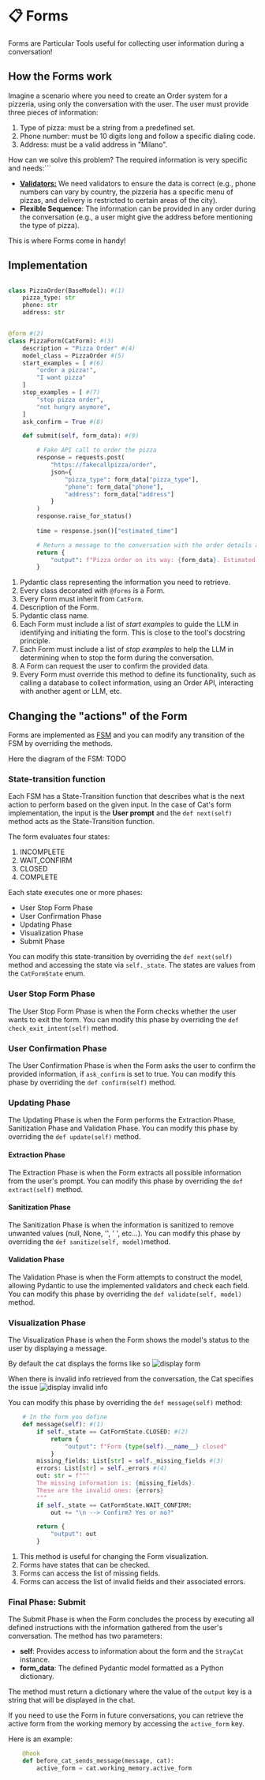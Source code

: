 # 📋 Forms

Forms are Particular Tools useful for collecting user information during a conversation!

## How the Forms work

Imagine a scenario where you need to create an Order system for a pizzeria, using only the conversation with the user. The user must provide three pieces of information:

1. Type of pizza: must be a string from a predefined set.
2. Phone number: must be 10 digits long and follow a specific dialing code.
3. Address: must be a valid address in "Milano".

How can we solve this problem? The required information is very specific and needs:```

- [**Validators:**](https://docs.pydantic.dev/latest/concepts/validators/#field-validators) We need validators to ensure the data is correct (e.g., phone numbers can vary by country, the pizzeria has a specific menu of pizzas, and delivery is restricted to certain areas of the city).
- **Flexible Sequence**: The information can be provided in any order during the conversation (e.g., a user might give the address before mentioning the type of pizza).

This is where Forms come in handy!

## Implementation

```python

class PizzaOrder(BaseModel): #(1)
    pizza_type: str
    phone: str
    address: str


@form #(2)
class PizzaForm(CatForm): #(3)
    description = "Pizza Order" #(4)
    model_class = PizzaOrder #(5)
    start_examples = [ #(6)
        "order a pizza!",
        "I want pizza"
    ]
    stop_examples = [ #(7)
        "stop pizza order",
        "not hungry anymore",
    ]
    ask_confirm = True #(8)

    def submit(self, form_data): #(9)

        # Fake API call to order the pizza
        response = requests.post(
            "https://fakecallpizza/order",
            json={
                "pizza_type": form_data["pizza_type"],
                "phone": form_data["phone"],
                "address": form_data["address"]
            }
        )
        response.raise_for_status()
        
        time = response.json()["estimated_time"]

        # Return a message to the conversation with the order details and estimated time
        return {
            "output": f"Pizza order on its way: {form_data}. Estimated time: {time}"
        }

```

1. Pydantic class representing the information you need to retrieve.
2. Every class decorated with `@forms` is a Form.
3. Every Form must inherit from `CatForm`.
4. Description of the Form. <!-- , useful to the [procedures chain](/cat-components/cheshire_cat/tool_chain/). It is necessary, as it will show up in the Procedures chain prompt. It should describe the purpose of the form, so that the LLM can select the tool and input it properly. -->
5. Pydantic class name.
6. Each Form must include a list of *start examples* to guide the LLM in identifying and initiating the form. This is close to the tool's docstring principle.
7. Each Form must include a list of *stop examples* to help the LLM in determining when to stop the form during the conversation.
8. A Form can request the user to confirm the provided data.
9. Every Form must override this method to define its functionality, such as calling a database to collect information, using an Order API, interacting with another agent or LLM, etc.

## Changing the "actions" of the Form

Forms are implemented as [FSM](https://en.wikipedia.org/wiki/Finite-state_machine) and you can modify any transition of the FSM by overriding the methods.

Here the diagram of the FSM:
TODO

### State-transition function

Each FSM has a State-Transition function that describes what is the next action to perform based on the given input. In the case of Cat's form implementation, the input is the **User prompt** and the `def next(self)` method acts as the State-Transition function.

The form evaluates four states:

1. INCOMPLETE
2. WAIT_CONFIRM
3. CLOSED
4. COMPLETE

Each state executes one or more phases:

- User Stop Form Phase
- User Confirmation Phase
- Updating Phase
- Visualization Phase
- Submit Phase

You can modify this state-transition by overriding the `def next(self)` method and accessing the state via `self._state`. The states are values from the `CatFormState` enum.

### User Stop Form Phase

The User Stop Form Phase is when the Form checks whether the user wants to exit the form. You can modify this phase by overriding the `def check_exit_intent(self)` method.

### User Confirmation Phase

The User Confirmation Phase is when the Form asks the user to confirm the provided information, if `ask_confirm` is set to true. You can modify this phase by overriding the `def confirm(self)` method.

### Updating Phase

The Updating Phase is when the Form performs the Extraction Phase, Sanitization Phase and Validation Phase. You can modify this phase by overriding the `def update(self)` method.

#### Extraction Phase

The Extraction Phase is when the Form extracts all possible information from the user's prompt. You can modify this phase by overriding the `def extract(self)` method.

#### Sanitization Phase

The Sanitization Phase is when the information is sanitized to remove unwanted values (null, None, '', ' ', etc...). You can modify this phase by overriding the `def sanitize(self, model)`method.

#### Validation Phase

The Validation Phase is when the Form attempts to construct the model, allowing Pydantic to use the implemented validators and check each field. You can modify this phase by overriding the `def validate(self, model)` method.

### Visualization Phase

The Visualization Phase is when the Form shows the model's status to the user by displaying a message.

By default the cat displays the forms like so ![display form](../assets/img/technical/forms/how_is_display.png)

When there is invalid info retrieved from the conversation, the Cat specifies the issue ![display invalid info](../assets/img/technical/forms/how_invalid_is_display.png)

You can modify this phase by overriding the `def message(self)` method:

```python
    # In the form you define 
    def message(self): #(1) 
        if self._state == CatFormState.CLOSED: #(2)
            return {
                "output": f"Form {type(self).__name__} closed"
            }
        missing_fields: List[str] = self._missing_fields #(3)
        errors: List[str] = self._errors #(4)
        out: str = f"""
        The missing information is: {missing_fields}.
        These are the invalid ones: {errors}
        """
        if self._state == CatFormState.WAIT_CONFIRM:
            out += "\n --> Confirm? Yes or no?"

        return {
            "output": out
        }

```

1. This method is useful for changing the Form visualization.
2. Forms have states that can be checked.
3. Forms can access the list of missing fields.
4. Forms can access the list of invalid fields and their associated errors.

### Final Phase: Submit

The Submit Phase is when the Form concludes the process by executing all defined instructions with the information gathered from the user's conversation.
The method has two parameters:

- **self**: Provides access to information about the form and the `StrayCat` instance.
- **form_data**: The defined Pydantic model formatted as a Python dictionary.

The method must return a dictionary where the value of the `output` key is a string that will be displayed in the chat.

If you need to use the Form in future conversations, you can retrieve the active form from the working memory by accessing the `active_form` key.

Here is an example:

```python
    @hook  
    def before_cat_sends_message(message, cat):
        active_form = cat.working_memory.active_form
```

